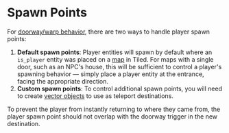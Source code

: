 # Spawn Points

For [doorway/warp behavior](../techniques/doors), there are two ways to handle player spawn points:

1. **Default spawn points**: Player entities will spawn by default where an `is_player` entity was placed on a [map](../maps) in Tiled. For maps with a single door, such as an NPC's house, this will be sufficient to control a player's spawning behavior — simply place a player entity at the entrance, facing the appropriate direction.
2. **Custom spawn points**: To control additional spawn points, you will need to create [vector objects](../vector_objects) to use as teleport destinations.

To prevent the player from instantly returning to where they came from, the player spawn point should not overlap with the doorway trigger in the new destination.
